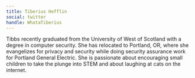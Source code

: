 ```yaml
---
title: Tiberius Hefflin
social: twitter
handle: WhataTiberius
---
```


Tibbs recently graduated from the University of West of Scotland with a degree in computer security. She has relocated to Portland, OR, where she evangelizes for privacy and security while doing security assurance work for Portland General Electric. She is passionate about encouraging small children to take the plunge into STEM and about laughing at cats on the internet.